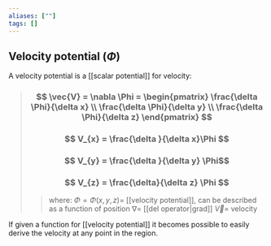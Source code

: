 ```yaml
---
aliases: [""]
tags: []
---
```


## Velocity potential ($\Phi$)

A velocity potential is a [[scalar potential]] for velocity:

> ### $$ \vec{V} = \nabla \Phi = \begin{pmatrix} \frac{\delta \Phi}{\delta x}  \\ \frac{\delta \Phi}{\delta y}  \\ \frac{\delta \Phi}{\delta z} \end{pmatrix} $$ 
> ### $$ V_{x} = \frac{\delta }{\delta x}\Phi $$ 
> ### $$ V_{y} = \frac{\delta }{\delta y} \Phi$$ 
> ### $$ V_{z} = \frac{\delta}{\delta z} \Phi $$ 
>> where:
>> $\Phi=\Phi(x,y,z)=$ [[velocity potential]], can be described as a function of position
>> $\nabla=$ [[del operator|grad]]
>> $\vec{V}=$ velocity

If given a function for [[velocity potential]] it becomes possible to easily derive the velocity at any point in the region.




